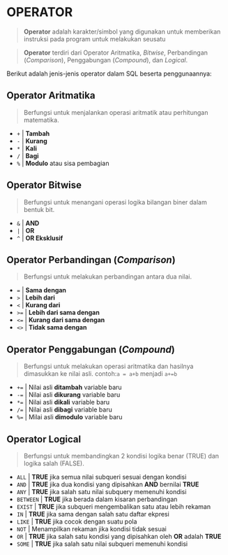 # OPERATOR

> **Operator** adalah karakter/simbol yang digunakan untuk memberikan instruksi pada program untuk melakukan seusatu

> **Operator** terdiri dari Operator Aritmatika, _Bitwise_, Perbandingan (_Comparison_), Penggabungan (_Compound_), dan _Logical_.

Berikut adalah jenis-jenis operator dalam SQL beserta penggunaannya:

## Operator Aritmatika
> Berfungsi untuk menjalankan operasi aritmatik atau perhitungan matematika.

- `+` | **Tambah**
- `-` | **Kurang**
- `*` | **Kali**
- `/` | **Bagi**
- `%` | **Modulo** atau sisa pembagian

## Operator Bitwise
> Berfungsi untuk menangani operasi logika bilangan biner dalam bentuk bit.

- `&` | **AND**
- `|` | **OR**
- `^` | **OR Eksklusif**

## Operator Perbandingan (_Comparison_)
> Berfungsi untuk melakukan perbandingan antara dua nilai.

- `=`  | **Sama dengan**
- `>`  | **Lebih dari**
- `<`  | **Kurang dari**
- `>=` | **Lebih dari sama dengan**
- `<=` | **Kurang dari sama dengan**
- `<>` | **Tidak sama dengan**

## Operator Penggabungan (_Compound_)
> Berfungsi untuk melakukan operasi aritmatika dan hasilnya dimasukkan ke nilai asli. contoh:`a = a+b` menjadi `a+=b`

- `+=` | Nilai asli **ditambah** variable baru
- `-=` | Nilai asli **dikurang** variable baru
- `*=` | Nilai asli **dikali** variable baru
- `/=` | Nilai asli **dibagi** variable baru
- `%=` | Milai asli **dimodulo** variable baru

## Operator Logical
> Berfungsi untuk membandingkan 2 kondisi logika benar (TRUE) dan logika salah (FALSE).

- `ALL`     | **TRUE** jika semua nilai subqueri sesuai dengan kondisi
- `AND`     | **TRUE** jika dua kondisi yang dipisahkan **AND** bernilai **TRUE**
- `ANY`     | **TRUE** jika salah satu nilai subquery memenuhi kondisi
- `BETWEEN` | **TRUE** jika berada dalam kisaran perbandingan
- `EXIST`   | **TRUE** jika subqueri mengembalikan satu atau lebih rekaman
- `IN`      | **TRUE** jika sama dengan salah satu daftar ekpresi
- `LIKE`    | **TRUE** jika cocok dengan suatu pola
- `NOT`     | Menampilkan rekaman jika kondisi tidak sesuai
- `OR`      | **TRUE** jika salah satu kondisi yang dipisahkan oleh **OR** adalah **TRUE**
- `SOME`    | **TRUE** jika salah satu nilai subqueri memenuhi kondisi
